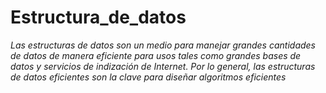 # Estructura_de_datos
_Las estructuras de datos son un medio para manejar grandes cantidades de datos de manera eficiente para usos tales como grandes bases de datos y servicios de indización de Internet. Por lo general, las estructuras de datos eficientes son la clave para diseñar algoritmos eficientes_
